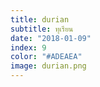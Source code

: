 ```yaml
---
title: durian
subtitle: ทุเรียน
date: "2018-01-09"
index: 9
color: "#ADEAEA"
image: durian.png
---
```



